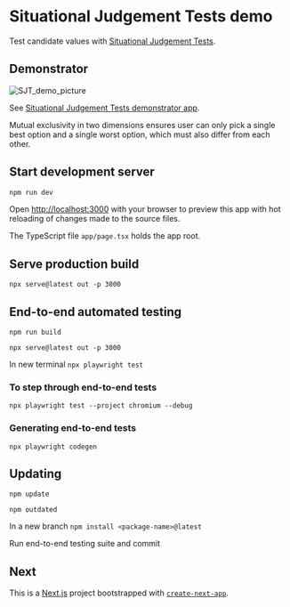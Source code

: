 # Situational Judgement Tests demo

Test candidate values with [Situational Judgement Tests](https://en.wikipedia.org/wiki/Situational_judgement_test). 


## Demonstrator

![SJT_demo_picture](https://user-images.githubusercontent.com/37618836/80912292-e13de580-8d33-11ea-82a0-cb2444e200a3.jpg)

See [Situational Judgement Tests demonstrator app](https://www.greenstem.uk/demo/sjt/).

Mutual exclusivity in two dimensions ensures user can only pick a single best option and a single worst option, which must also differ from each other. 


## Start development server

```bash
npm run dev
```

Open [http://localhost:3000](http://localhost:3000) with your browser to preview this app with hot reloading of changes made to the source files. 

The TypeScript file `app/page.tsx` holds the app root. 


## Serve production build
`npx serve@latest out -p 3000` 


## End-to-end automated testing
`npm run build` 

`npx serve@latest out -p 3000` 

In new terminal 
`npx playwright test` 

### To step through end-to-end tests
`npx playwright test --project chromium --debug`

### Generating end-to-end tests
`npx playwright codegen`

## Updating
`npm update` 

`npm outdated` 

In a new branch 
`npm install <package-name>@latest` 

Run end-to-end testing suite and commit 


## Next 
This is a [Next.js](https://nextjs.org) project bootstrapped with [`create-next-app`](https://nextjs.org/docs/app/api-reference/cli/create-next-app). 
